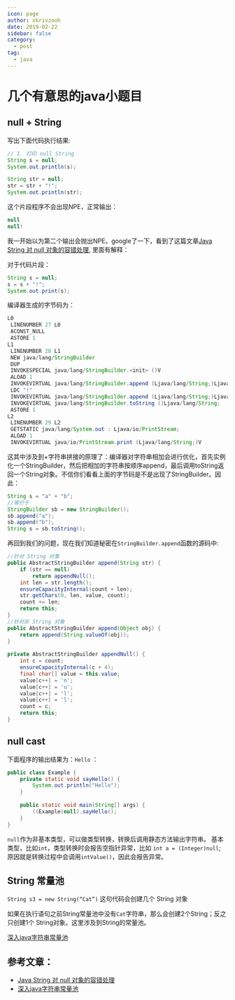 ```yaml
---
icon: page
author: xkrivzooh
date: 2019-02-22
sidebar: false
category:
  - post
tag:
  - java
---
```


# 几个有意思的java小题目

## null + String

写出下面代码执行结果: 

```java
// 1. 打印 null String
String s = null;
System.out.println(s);

String str = null;
str = str + "!";
System.out.println(str);
```

这个片段程序不会出现NPE，正常输出：

```java
null
null!
```

我一开始以为第二个输出会抛出NPE。google了一下，看到了这篇文章[Java String 对 null 对象的容错处理](http://www.importnew.com/27601.html), 里面有解释：

对于代码片段：

```java
String s = null;
s = s + "!";
System.out.print(s);
```

编译器生成的字节码为：

```java
L0
 LINENUMBER 27 L0
 ACONST_NULL
 ASTORE 1
L1
 LINENUMBER 28 L1
 NEW java/lang/StringBuilder
 DUP
 INVOKESPECIAL java/lang/StringBuilder.<init> ()V
 ALOAD 1
 INVOKEVIRTUAL java/lang/StringBuilder.append (Ljava/lang/String;)Ljava/lang/StringBuilder;
 LDC "!"
 INVOKEVIRTUAL java/lang/StringBuilder.append (Ljava/lang/String;)Ljava/lang/StringBuilder;
 INVOKEVIRTUAL java/lang/StringBuilder.toString ()Ljava/lang/String;
 ASTORE 1
L2
 LINENUMBER 29 L2
 GETSTATIC java/lang/System.out : Ljava/io/PrintStream;
 ALOAD 1
 INVOKEVIRTUAL java/io/PrintStream.print (Ljava/lang/String;)V
 ```

 这其中涉及到+字符串拼接的原理了：编译器对字符串相加会进行优化，首先实例化一个StringBuilder，然后把相加的字符串按顺序append，最后调用toString返回一个String对象。不信你们看看上面的字节码是不是出现了StringBuilder。因此：

 ```java
 String s = "a" + "b";
//等价于
StringBuilder sb = new StringBuilder();
sb.append("a");
sb.append("b");
String s = sb.toString();
```

再回到我们的问题，现在我们知道秘密在`StringBuilder.append`函数的源码中:

```java
//针对 String 对象
public AbstractStringBuilder append(String str) {
    if (str == null)
        return appendNull();
    int len = str.length();
    ensureCapacityInternal(count + len);
    str.getChars(0, len, value, count);
    count += len;
    return this;
}
//针对非 String 对象
public AbstractStringBuilder append(Object obj) {
    return append(String.valueOf(obj));
}
 
private AbstractStringBuilder appendNull() {
    int c = count;
    ensureCapacityInternal(c + 4);
    final char[] value = this.value;
    value[c++] = 'n';
    value[c++] = 'u';
    value[c++] = 'l';
    value[c++] = 'l';
    count = c;
    return this;
}
```

## null cast 

下面程序的输出结果为：`Hello` ：

```java
public class Example {
    private static void sayHello() {
        System.out.println("Hello");
    }
 
    public static void main(String[] args) {
        ((Example)null).sayHello();
    }
}
```

`null`作为非基本类型，可以做类型转换，转换后调用静态方法输出字符串。
基本类型，比如`int`，类型转换时会报告空指针异常，比如 `int a = (Integer)null`; 原因就是转换过程中会调用`intValue()`，因此会报告异常。

## String 常量池

`String s3 = new String(“Cat”)` 这句代码会创建几个 String 对象

如果在执行语句之前String常量池中没有`Cat`字符串，那么会创建2个String；反之只创建1个 String对象。这里涉及到String的常量池。

[深入java字符串常量池](https://blog.csdn.net/neweastsun/article/details/82728323)

## 参考文章：
- [Java String 对 null 对象的容错处理](http://www.importnew.com/27601.html)
- [深入java字符串常量池](https://blog.csdn.net/neweastsun/article/details/82728323)

<!-- @include: ../scaffolds/post_footer.md -->
